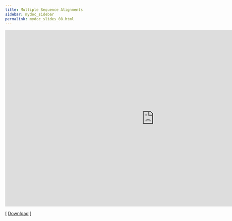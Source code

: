 ```yaml
---
title: Multiple Sequence Alignments
sidebar: mydoc_sidebar
permalink: mydoc_slides_08.html 
---
```


<iframe src="https://docs.google.com/presentation/d/e/2PACX-1vR2Ey3qsbuQECTHDxR2OfDDAG4KJEAiEUkP0b95OL-offCT6duYLR9s5bNhazxEJTYbRmSMny7DsoCx/embed?start=false&loop=false&delayms=60000" frameborder="0" width="960" height="569" allowfullscreen="true" mozallowfullscreen="true" webkitallowfullscreen="true"></iframe>

[ [Download](https://docs.google.com/presentation/d/1uT4gjfGQzoDGiFik2rjB1Wp3khkg0PwZ3y865h2olck/edit?usp=sharing) ] 

